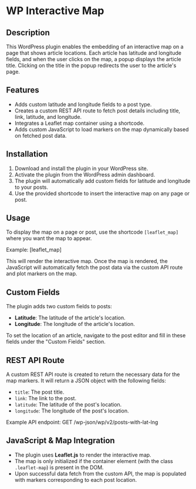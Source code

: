 # WP Interactive Map

## Description

This WordPress plugin enables the embedding of an interactive map on a page that shows article locations. Each article has latitude and longitude fields, and when the user clicks on the map, a popup displays the article title. Clicking on the title in the popup redirects the user to the article's page.

## Features

- Adds custom latitude and longitude fields to a post type.
- Creates a custom REST API route to fetch post details including title, link, latitude, and longitude.
- Integrates a Leaflet map container using a shortcode.
- Adds custom JavaScript to load markers on the map dynamically based on fetched post data.

## Installation

1. Download and install the plugin in your WordPress site.
2. Activate the plugin from the WordPress admin dashboard.
3. The plugin will automatically add custom fields for latitude and longitude to your posts.
4. Use the provided shortcode to insert the interactive map on any page or post.

## Usage

To display the map on a page or post, use the shortcode `[leaflet_map]` where you want the map to appear. 

Example:
[leaflet_map]

This will render the interactive map. Once the map is rendered, the JavaScript will automatically fetch the post data via the custom API route and plot markers on the map.

## Custom Fields

The plugin adds two custom fields to posts:
- **Latitude**: The latitude of the article's location.
- **Longitude**: The longitude of the article's location.

To set the location of an article, navigate to the post editor and fill in these fields under the "Custom Fields" section.

## REST API Route

A custom REST API route is created to return the necessary data for the map markers. It will return a JSON object with the following fields:
- `title`: The post title.
- `link`: The link to the post.
- `latitude`: The latitude of the post's location.
- `longitude`: The longitude of the post's location.

Example API endpoint:
GET /wp-json/wp/v2/posts-with-lat-lng


## JavaScript & Map Integration

- The plugin uses **Leaflet.js** to render the interactive map.
- The map is only initialized if the container element (with the class `.leaflet-map`) is present in the DOM.
- Upon successful data fetch from the custom API, the map is populated with markers corresponding to each post location.
